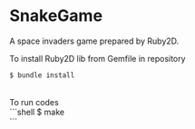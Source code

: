 # SnakeGame
A space invaders game prepared by Ruby2D.

To install Ruby2D lib from Gemfile in repository
<br>
```bash
$ bundle install
```
<br>
To run codes
<br>
```shell
$ make<br>
```
